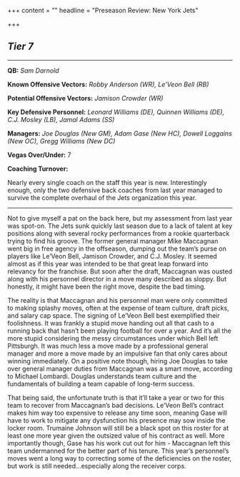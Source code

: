 +++
content = ""
headline = "Preseason Review: New York Jets"

+++
## **_Tier 7_**

***

**QB:** _Sam Darnold_

**Known Offensive Vectors:** _Robby Anderson (WR), Le’Veon Bell (RB)_

**Potential Offensive Vectors:** _Jamison Crowder (WR)_

**Key Defensive Personnel:** _Leonard Williams (DE), Quinnen Williams (DE), C.J. Mosley (LB), Jamal Adams (SS)_

**Managers:** _Joe Douglas (New GM), Adam Gase (New HC), Dowell Loggains (New OC), Gregg Williams (New DC)_

**Vegas Over/Under:** 7

**Coaching Turnover:**

Nearly every single coach on the staff this year is new. Interestingly enough, only the two defensive back coaches from last year managed to survive the complete overhaul of the Jets organization this year.

***

Not to give myself a pat on the back here, but my assessment from last year was spot-on. The Jets sunk quickly last season due to a lack of talent at key positions along with several rocky performances from a rookie quarterback trying to find his groove. The former general manager Mike Maccagnan went big in free agency in the offseason, dumping out the team’s purse on players like Le’Veon Bell, Jamison Crowder, and C.J. Mosley. It seemed almost as if this year was intended to be that great leap forward into relevancy for the franchise. But soon after the draft, Maccagnan was ousted along with his personnel director in a move many described as sloppy. But honestly, it might have been the right move, despite the bad timing.

The reality is that Maccagnan and his personnel man were only committed to making splashy moves, often at the expense of team culture, draft picks, and salary cap space. The signing of Le’Veon Bell best exemplified their foolishness. It was frankly a stupid move handing out all that cash to a running back that hasn’t been playing football for over a year. And it’s all the more stupid considering the messy circumstances under which Bell left Pittsburgh. It was much less a move made by a professional general manager and more a move made by an impulsive fan that only cares about winning immediately. On a positive note though, hiring Joe Douglas to take over general manager duties from Maccagnan was a smart move, according to Michael Lombardi. Douglas understands team culture and the fundamentals of building a team capable of long-term success.

That being said, the unfortunate truth is that it’ll take a year or two for this team to recover from Maccagnan’s bad decisions. Le’Veon Bell’s contract makes him way too expensive to release any time soon, meaning Gase will have to work to mitigate any dysfunction his presence may sow inside the locker room. Trumaine Johnson will still be a black spot on this roster for at least one more year given the outsized value of his contract as well. More importantly though, Gase has his work cut out for him - Maccagnan left this team undermanned for the better part of his tenure. This year’s personnel’s moves went a long way to correcting some of the deficiencies on the roster, but work is still needed...especially along the receiver corps.